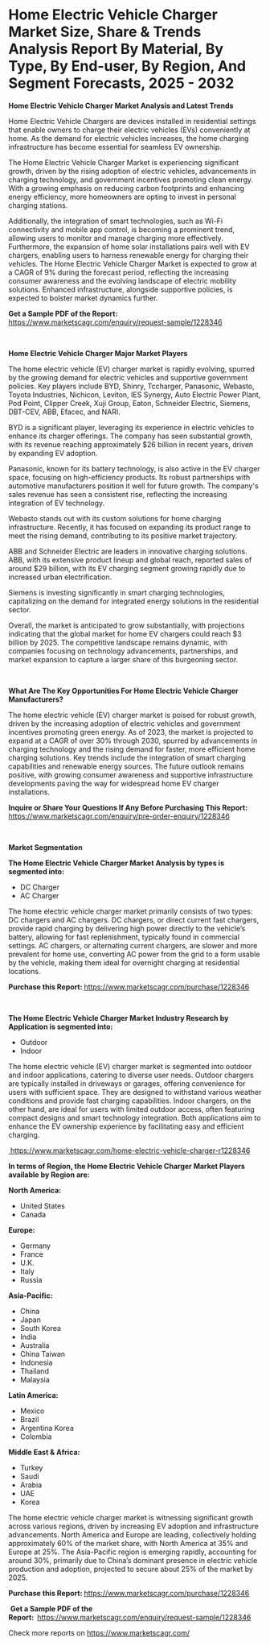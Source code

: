 <p><h1>Home Electric Vehicle Charger Market Size, Share & Trends Analysis Report By Material, By Type, By End-user, By Region, And Segment Forecasts, 2025 - 2032</h1></p><p><strong>Home Electric Vehicle Charger Market Analysis and Latest Trends</strong></p>
<p><p>Home Electric Vehicle Chargers are devices installed in residential settings that enable owners to charge their electric vehicles (EVs) conveniently at home. As the demand for electric vehicles increases, the home charging infrastructure has become essential for seamless EV ownership. </p><p>The Home Electric Vehicle Charger Market is experiencing significant growth, driven by the rising adoption of electric vehicles, advancements in charging technology, and government incentives promoting clean energy. With a growing emphasis on reducing carbon footprints and enhancing energy efficiency, more homeowners are opting to invest in personal charging stations. </p><p>Additionally, the integration of smart technologies, such as Wi-Fi connectivity and mobile app control, is becoming a prominent trend, allowing users to monitor and manage charging more effectively. Furthermore, the expansion of home solar installations pairs well with EV chargers, enabling users to harness renewable energy for charging their vehicles. The Home Electric Vehicle Charger Market is expected to grow at a CAGR of 9% during the forecast period, reflecting the increasing consumer awareness and the evolving landscape of electric mobility solutions. Enhanced infrastructure, alongside supportive policies, is expected to bolster market dynamics further.</p></p>
<p><strong>Get a Sample PDF of the Report:&nbsp;</strong> <a href="https://www.marketscagr.com/enquiry/request-sample/1228346?utm_campaign=2660&utm_medium=2&utm_source=Github&utm_content=ia&utm_term=09042025&utm_id=home-electric-vehicle-charger">https://www.marketscagr.com/enquiry/request-sample/1228346</a></p>
<p>&nbsp;</p>
<p><strong>Home Electric Vehicle Charger Major Market Players</strong></p>
<p><p>The home electric vehicle (EV) charger market is rapidly evolving, spurred by the growing demand for electric vehicles and supportive government policies. Key players include BYD, Shinry, Tccharger, Panasonic, Webasto, Toyota Industries, Nichicon, Leviton, IES Synergy, Auto Electric Power Plant, Pod Point, Clipper Creek, Xuji Group, Eaton, Schneider Electric, Siemens, DBT-CEV, ABB, Efacec, and NARI.</p><p>BYD is a significant player, leveraging its experience in electric vehicles to enhance its charger offerings. The company has seen substantial growth, with its revenue reaching approximately $26 billion in recent years, driven by expanding EV adoption.</p><p>Panasonic, known for its battery technology, is also active in the EV charger space, focusing on high-efficiency products. Its robust partnerships with automotive manufacturers position it well for future growth. The company's sales revenue has seen a consistent rise, reflecting the increasing integration of EV technology.</p><p>Webasto stands out with its custom solutions for home charging infrastructure. Recently, it has focused on expanding its product range to meet the rising demand, contributing to its positive market trajectory. </p><p>ABB and Schneider Electric are leaders in innovative charging solutions. ABB, with its extensive product lineup and global reach, reported sales of around $29 billion, with its EV charging segment growing rapidly due to increased urban electrification.</p><p>Siemens is investing significantly in smart charging technologies, capitalizing on the demand for integrated energy solutions in the residential sector.</p><p>Overall, the market is anticipated to grow substantially, with projections indicating that the global market for home EV chargers could reach $3 billion by 2025. The competitive landscape remains dynamic, with companies focusing on technology advancements, partnerships, and market expansion to capture a larger share of this burgeoning sector.</p></p>
<p>&nbsp;</p>
<p><strong>What Are The Key Opportunities For Home Electric Vehicle Charger Manufacturers?</strong></p>
<p><p>The home electric vehicle (EV) charger market is poised for robust growth, driven by the increasing adoption of electric vehicles and government incentives promoting green energy. As of 2023, the market is projected to expand at a CAGR of over 30% through 2030, spurred by advancements in charging technology and the rising demand for faster, more efficient home charging solutions. Key trends include the integration of smart charging capabilities and renewable energy sources. The future outlook remains positive, with growing consumer awareness and supportive infrastructure developments paving the way for widespread home EV charger installations.</p></p>
<p><strong>Inquire or Share Your Questions If Any Before Purchasing This Report:</strong> <a href="https://www.marketscagr.com/enquiry/pre-order-enquiry/1228346?utm_campaign=2660&utm_medium=2&utm_source=Github&utm_content=ia&utm_term=09042025&utm_id=home-electric-vehicle-charger">https://www.marketscagr.com/enquiry/pre-order-enquiry/1228346</a></p>
<p>&nbsp;</p>
<p><strong>Market Segmentation</strong></p>
<p><strong>The Home Electric Vehicle Charger Market Analysis by types is segmented into:</strong></p>
<p><ul><li>DC Charger</li><li>AC Charger</li></ul></p>
<p><p>The home electric vehicle charger market primarily consists of two types: DC chargers and AC chargers. DC chargers, or direct current fast chargers, provide rapid charging by delivering high power directly to the vehicle’s battery, allowing for fast replenishment, typically found in commercial settings. AC chargers, or alternating current chargers, are slower and more prevalent for home use, converting AC power from the grid to a form usable by the vehicle, making them ideal for overnight charging at residential locations.</p></p>
<p><strong>Purchase this Report:&nbsp;</strong><a href="https://www.marketscagr.com/purchase/1228346?utm_campaign=2660&utm_medium=2&utm_source=Github&utm_content=ia&utm_term=09042025&utm_id=home-electric-vehicle-charger">https://www.marketscagr.com/purchase/1228346</a></p>
<p>&nbsp;</p>
<p><strong>The Home Electric Vehicle Charger Market Industry Research by Application is segmented into:</strong></p>
<p><ul><li>Outdoor</li><li>Indoor</li></ul></p>
<p><p>The home electric vehicle (EV) charger market is segmented into outdoor and indoor applications, catering to diverse user needs. Outdoor chargers are typically installed in driveways or garages, offering convenience for users with sufficient space. They are designed to withstand various weather conditions and provide fast charging capabilities. Indoor chargers, on the other hand, are ideal for users with limited outdoor access, often featuring compact designs and smart technology integration. Both applications aim to enhance the EV ownership experience by facilitating easy and efficient charging.</p></p>
<p><a href="https://www.marketscagr.com/home-electric-vehicle-charger-r1228346?utm_campaign=2660&utm_medium=2&utm_source=Github&utm_content=ia&utm_term=09042025&utm_id=home-electric-vehicle-charger">&nbsp;https://www.marketscagr.com/home-electric-vehicle-charger-r1228346</a></p>
<p><strong>In terms of Region, the Home Electric Vehicle Charger Market Players available by Region are:</strong></p>
<p>
    <p> <strong> North America: </strong>
        <ul>
            <li>United States</li>
            <li>Canada</li>
        </ul>
        </p> 
    <p> <strong> Europe: </strong>
        <ul>
            <li>Germany</li>
            <li>France</li>
            <li>U.K.</li>
            <li>Italy</li>
            <li>Russia</li>
        </ul>
        </p> 
    <p> <strong> Asia-Pacific: </strong>
        <ul>
            <li>China</li>
            <li>Japan</li>
            <li>South Korea</li>
            <li>India</li>
            <li>Australia</li>
            <li>China Taiwan</li>
            <li>Indonesia</li>
            <li>Thailand</li>
            <li>Malaysia</li>
        </ul>
        </p> 
    <p> <strong> Latin America: </strong>
        <ul>
            <li>Mexico</li>
            <li>Brazil</li>
            <li>Argentina Korea</li>
            <li>Colombia</li>
        </ul>
        </p> 
    <p> <strong> Middle East & Africa: </strong>
        <ul>
            <li>Turkey</li>
            <li>Saudi</li>
            <li>Arabia</li>
            <li>UAE</li>
            <li>Korea</li>
        </ul>
    </p>
    </p>
<p><p>The home electric vehicle charger market is witnessing significant growth across various regions, driven by increasing EV adoption and infrastructure advancements. North America and Europe are leading, collectively holding approximately 60% of the market share, with North America at 35% and Europe at 25%. The Asia-Pacific region is emerging rapidly, accounting for around 30%, primarily due to China’s dominant presence in electric vehicle production and adoption, projected to secure about 25% of the market by 2025.</p></p>
<p><strong>Purchase this Report: </strong><a href="https://www.marketscagr.com/purchase/1228346?utm_campaign=2660&utm_medium=2&utm_source=Github&utm_content=ia&utm_term=09042025&utm_id=home-electric-vehicle-charger">https://www.marketscagr.com/purchase/1228346</a></p>
<p>&nbsp;<strong>Get a Sample PDF of the Report:&nbsp;&nbsp;</strong><a href="https://www.marketscagr.com/enquiry/request-sample/1228346?utm_campaign=2660&utm_medium=2&utm_source=Github&utm_content=ia&utm_term=09042025&utm_id=home-electric-vehicle-charger">https://www.marketscagr.com/enquiry/request-sample/1228346</a></p>
<p><strong></strong></p>
<p>Check more reports on <a href="https://www.marketscagr.com/?utm_campaign=2660&utm_medium=2&utm_source=Github&utm_content=ia&utm_term=09042025&utm_id=home-electric-vehicle-charger">https://www.marketscagr.com/</a></p>